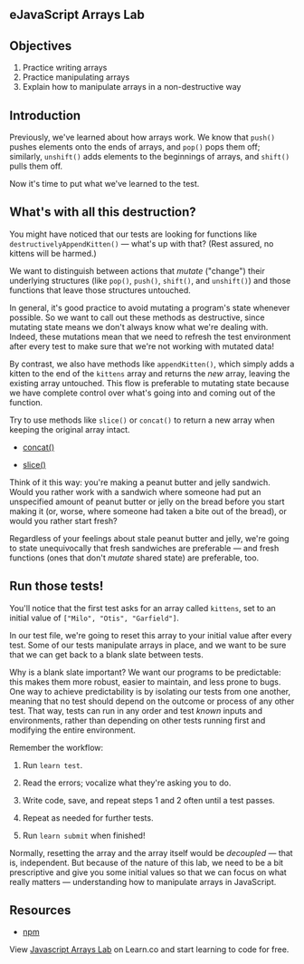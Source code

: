 eJavaScript Arrays Lab
---

## Objectives

1. Practice writing arrays
2. Practice manipulating arrays
3. Explain how to manipulate arrays in a non-destructive way

## Introduction

Previously, we've learned about how arrays work. We know that `push()` pushes
elements onto the ends of arrays, and `pop()` pops them off; similarly,
`unshift()` adds elements to the beginnings of arrays, and `shift()` pulls them
off.

Now it's time to put what we've learned to the test.

## What's with all this destruction?

You might have noticed that our tests are looking for functions like
`destructivelyAppendKitten()` — what's up with that? (Rest assured, no kittens
will be harmed.)

We want to distinguish between actions that _mutate_ ("change") their underlying
structures (like `pop()`, `push()`, `shift()`, and `unshift()`) and those
functions that leave those structures untouched.

In general, it's good practice to avoid mutating a program's state whenever
possible. So we want to call out these methods as destructive, since mutating
state means we don't always know what we're dealing with. Indeed, these
mutations mean that we need to refresh the test environment after every test to
make sure that we're not working with mutated data!


By contrast, we also have methods like `appendKitten()`, which simply adds a
kitten to the end of the `kittens` array and returns the _new_ array, leaving
the existing array untouched. This flow is preferable to mutating state because
we have complete control over what's going into and coming out of the function.

Try to use methods like `slice()` or `concat()` to return a new
array when keeping the original array intact.

* [concat()][concat]

* [slice()][slice]

Think of it this way: you're making a peanut butter and jelly sandwich. Would
you rather work with a sandwich where someone had put an unspecified amount of
peanut butter or jelly on the bread before you start making it (or, worse, where
someone had taken a bite out of the bread), or would you rather start fresh?

Regardless of your feelings about stale peanut butter and jelly, we're going to
state unequivocally that fresh sandwiches are preferable — and fresh functions
(ones that don't _mutate_ shared state) are preferable, too.

## Run those tests!

You'll notice that the first test asks for an array called `kittens`, set to an
initial value of `["Milo", "Otis", "Garfield"]`.

In our test file, we're going to reset this array to your initial value after
every test. Some of our tests manipulate arrays in place, and we want to be sure
that we can get back to a blank slate between tests.

Why is a blank slate important? We want our programs to be predictable: this
makes them more robust, easier to maintain, and less prone to bugs. One way to
achieve predictability is by isolating our tests from one another, meaning that
no test should depend on the outcome or process of any other test. That way,
tests can run in any order and test _known_ inputs and environments, rather than
depending on other tests running first and modifying the entire environment.

Remember the workflow:

1. Run `learn test`.

2. Read the errors; vocalize what they're asking you to do.

3. Write code, save, and repeat steps 1 and 2 often until a test passes.

4. Repeat as needed for further tests.

5. Run `learn submit` when finished!

Normally, resetting the array and the array itself would be _decoupled_ — that
is, independent. But because of the nature of this lab, we need to be a bit
prescriptive and give you some initial values so that we can focus on what
really matters — understanding how to manipulate arrays in JavaScript.

## Resources

- [npm](https://npmjs.org)

[concat]: https://developer.mozilla.org/en-US/docs/Web/JavaScript/Reference/Global_Objects/Array/concat?v=control
[slice]: https://developer.mozilla.org/en-US/docs/Web/JavaScript/Reference/Global_Objects/Array/slice?v=control

<p class='util--hide'>View <a href='https://learn.co/lessons/javascript-arrays-lab'>Javascript Arrays Lab</a> on Learn.co and start learning to code for free.</p>
